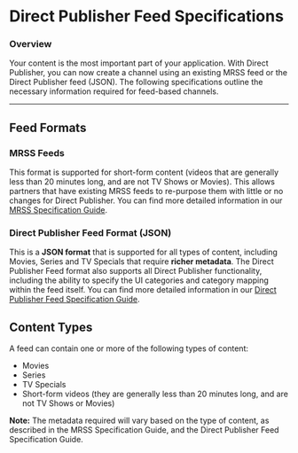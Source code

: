 # Direct Publisher Feed Specifications

### Overview
Your content is the most important part of your application. With Direct Publisher, you can now create a channel using an existing MRSS feed or the Direct Publisher feed (JSON). The following specifications outline the necessary information required for feed-based channels.

- - -

## Feed Formats
### MRSS Feeds
This format is supported for short-form content (videos that are generally less than 20 minutes long, and are not TV Shows or Movies). This allows partners that have existing MRSS feeds to re-purpose them with little or no changes for Direct Publisher. You can find more detailed information in our [MRSS Specification Guide](mrss-feed-specification.md).

### Direct Publisher Feed Format (JSON)
This is a **JSON format** that is supported for all types of content, including Movies, Series and TV Specials that require **richer metadata**. The Direct Publisher Feed format also supports all Direct Publisher functionality, including the ability to specify the UI categories and category mapping within the feed itself. You can find more detailed information in our [Direct Publisher Feed Specification Guide](direct-publisher-feed-specification.md).

## Content Types
A feed can contain one or more of the following types of content:
 
* Movies
* Series
* TV Specials
* Short-form videos (they are generally less than 20 minutes long, and are not TV Shows or Movies)

**Note:** The metadata required will vary based on the type of content, as described in the MRSS Specification Guide, and the Direct Publisher Feed Specification Guide.
